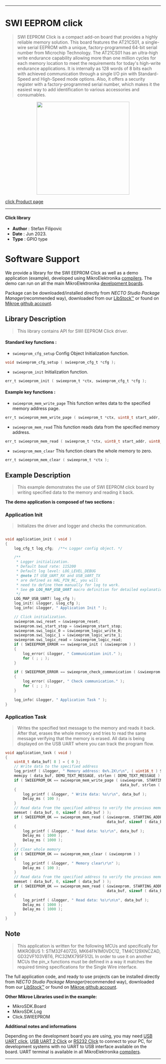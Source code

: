 
---
# SWI EEPROM click

> SWI EEPROM Click is a compact add-on board that provides a highly reliable memory solution. This board features the AT21CS01, a single-wire serial EEPROM with a unique, factory-programmed 64-bit serial number from Microchip Technology. The AT21CS01 has an ultra-high write endurance capability allowing more than one million cycles for each memory location to meet the requirements for today's high-write endurance applications. It is internally as 128 words of 8 bits each with achieved communication through a single I/O pin with Standard-Speed and High-Speed mode options. Also, it offers a security register with a factory-programmed serial number, which makes it the easiest way to add identification to various accessories and consumables.

<p align="center">
  <img src="https://download.mikroe.com/images/click_for_ide/swi_eeprom_click.png" height=300px>
</p>

[click Product page](https://www.mikroe.com/swi-eeprom-click)

---


#### Click library

- **Author**        : Stefan Filipovic
- **Date**          : Jun 2023.
- **Type**          : GPIO type


# Software Support

We provide a library for the SWI EEPROM Click
as well as a demo application (example), developed using MikroElektronika
[compilers](https://www.mikroe.com/necto-studio).
The demo can run on all the main MikroElektronika [development boards](https://www.mikroe.com/development-boards).

Package can be downloaded/installed directly from *NECTO Studio Package Manager*(recommended way), downloaded from our [LibStock&trade;](https://libstock.mikroe.com) or found on [Mikroe github account](https://github.com/MikroElektronika/mikrosdk_click_v2/tree/master/clicks).

## Library Description

> This library contains API for SWI EEPROM Click driver.

#### Standard key functions :

- `swieeprom_cfg_setup` Config Object Initialization function.
```c
void swieeprom_cfg_setup ( swieeprom_cfg_t *cfg );
```

- `swieeprom_init` Initialization function.
```c
err_t swieeprom_init ( swieeprom_t *ctx, swieeprom_cfg_t *cfg );
```

#### Example key functions :

- `swieeprom_mem_write_page` This function writes data to the specified memory address page.
```c
err_t swieeprom_mem_write_page ( swieeprom_t *ctx, uint8_t start_addr, uint8_t *data_in, uint8_t len );
```

- `swieeprom_mem_read` This function reads data from the specified memory address.
```c
err_t swieeprom_mem_read ( swieeprom_t *ctx, uint8_t start_addr, uint8_t *data_out, uint8_t len );
```

- `swieeprom_mem_clear` This function clears the whole memory to zero.
```c
err_t swieeprom_mem_clear ( swieeprom_t *ctx );
```

## Example Description

> This example demonstrates the use of SWI EEPROM click board by writing specified data to the memory and reading it back.

**The demo application is composed of two sections :**

### Application Init

> Initializes the driver and logger and checks the communication.

```c

void application_init ( void )
{
    log_cfg_t log_cfg;  /**< Logger config object. */

    /** 
     * Logger initialization.
     * Default baud rate: 115200
     * Default log level: LOG_LEVEL_DEBUG
     * @note If USB_UART_RX and USB_UART_TX 
     * are defined as HAL_PIN_NC, you will 
     * need to define them manually for log to work. 
     * See @b LOG_MAP_USB_UART macro definition for detailed explanation.
     */
    LOG_MAP_USB_UART( log_cfg );
    log_init( &logger, &log_cfg );
    log_info( &logger, " Application Init " );

    // Click initialization.
    swieeprom.swi_reset = &swieeprom_reset;
    swieeprom.swi_start_stop = &swieeprom_start_stop;
    swieeprom.swi_logic_0 = &swieeprom_logic_write_0;
    swieeprom.swi_logic_1 = &swieeprom_logic_write_1;
    swieeprom.swi_logic_read = &swieeprom_logic_read;
    if ( SWIEEPROM_ERROR == swieeprom_init ( &swieeprom ) ) 
    {
        log_error( &logger, " Communication init." );
        for ( ; ; );
    }
    
    if ( SWIEEPROM_ERROR == swieeprom_check_communication ( &swieeprom ) )
    {
        log_error( &logger, " Check communication." );
        for ( ; ; );
    }
    
    log_info( &logger, " Application Task " );
}

```

### Application Task

> Writes the specified text message to the memory and reads it back. After that, erases
the whole memory and tries to read the same message verifying that the memory is erased.
All data is being displayed on the USB UART where you can track the program flow.

```c
void application_task ( void )
{
    uint8_t data_buf[ 8 ] = { 0 };
    // Write data to the specified address
    log_printf ( &logger, " Memory address: 0x%.2X\r\n", ( uint16_t ) STARTING_ADDRESS );
    memcpy ( data_buf, DEMO_TEXT_MESSAGE, strlen ( DEMO_TEXT_MESSAGE ) );
    if ( SWIEEPROM_OK == swieeprom_mem_write_page ( &swieeprom, STARTING_ADDRESS, 
                                                    data_buf, strlen ( DEMO_TEXT_MESSAGE ) ) )
    {
        log_printf ( &logger, " Write data: %s\r\n", data_buf );
        Delay_ms ( 100 );
    }
    // Read data from the specified address to verify the previous memory write
    memset ( data_buf, 0, sizeof ( data_buf ) );
    if ( SWIEEPROM_OK == swieeprom_mem_read ( &swieeprom, STARTING_ADDRESS, 
                                              data_buf, sizeof ( data_buf ) ) )
    {
        log_printf ( &logger, " Read data: %s\r\n", data_buf );
        Delay_ms ( 1000 );
        Delay_ms ( 1000 );
    }
    // Clear whole memory
    if ( SWIEEPROM_OK == swieeprom_mem_clear ( &swieeprom ) )
    {
        log_printf ( &logger, " Memory clear\r\n" );
        Delay_ms ( 100 );
    }
    // Read data from the specified address to verify the previous memory clear
    memset ( data_buf, 0, sizeof ( data_buf ) );
    if ( SWIEEPROM_OK == swieeprom_mem_read ( &swieeprom, STARTING_ADDRESS, 
                                              data_buf, sizeof ( data_buf ) ) )
    {
        log_printf ( &logger, " Read data: %s\r\n\n", data_buf );
        Delay_ms ( 1000 );
        Delay_ms ( 1000 );
    }
}
```

## Note

> This application is written for the following MCUs and specifically for MIKROBUS 1:
STM32F407ZG, MK64FN1M0VDC12, TM4C129XNCZAD, GD32VF103VBT6, PIC32MX795F512L
In order to use it on another MCUs the pin_x functions must be defined in a way
it matches the required timing specifications for the Single Wire interface.

The full application code, and ready to use projects can be installed directly from *NECTO Studio Package Manager*(recommended way), downloaded from our [LibStock&trade;](https://libstock.mikroe.com) or found on [Mikroe github account](https://github.com/MikroElektronika/mikrosdk_click_v2/tree/master/clicks).

**Other Mikroe Libraries used in the example:**

- MikroSDK.Board
- MikroSDK.Log
- Click.SWIEEPROM

**Additional notes and informations**

Depending on the development board you are using, you may need
[USB UART click](https://www.mikroe.com/usb-uart-click),
[USB UART 2 Click](https://www.mikroe.com/usb-uart-2-click) or
[RS232 Click](https://www.mikroe.com/rs232-click) to connect to your PC, for
development systems with no UART to USB interface available on the board. UART
terminal is available in all MikroElektronika
[compilers](https://shop.mikroe.com/compilers).

---
